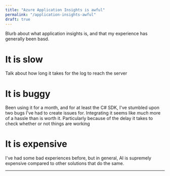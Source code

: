 ```yaml
---
title: "Azure Application Insights is awful"
permalink: "/application-insights-awful"
draft: true
---
```


Blurb about what application insights is, and that my experience has generally been basd.


# It is slow
Talk about how long it takes for the log to reach the server


# It is buggy
Been using it for a month, and for at least the C# SDK, I've stumbled upon two bugs I've had to create issues for.
Integrating it seems like *much* more of a hassle than is worth it. Particularly because of the delay it takes to check
whether or not things are working


# It is expensive
I've had some bad experiences before, but in general, AI is supremely expensive compared to other solutions
that do the same. 

---